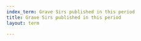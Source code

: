 ```yaml
---
index_term: Grave Sirs published in this period
title: Grave Sirs published in this period
layout: term

---
```

